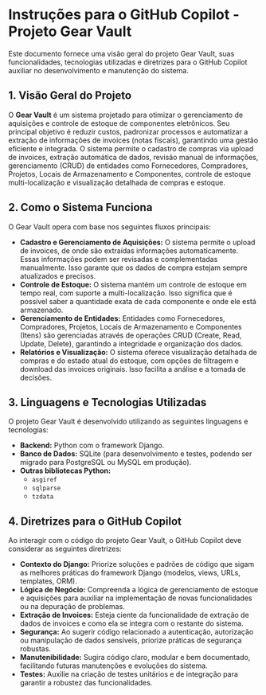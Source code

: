 # Instruções para o GitHub Copilot - Projeto Gear Vault

Este documento fornece uma visão geral do projeto Gear Vault, suas funcionalidades, tecnologias utilizadas e diretrizes para o GitHub Copilot auxiliar no desenvolvimento e manutenção do sistema.

## 1. Visão Geral do Projeto

O **Gear Vault** é um sistema projetado para otimizar o gerenciamento de aquisições e controle de estoque de componentes eletrônicos. Seu principal objetivo é reduzir custos, padronizar processos e automatizar a extração de informações de invoices (notas fiscais), garantindo uma gestão eficiente e integrada. O sistema permite o cadastro de compras via upload de invoices, extração automática de dados, revisão manual de informações, gerenciamento (CRUD) de entidades como Fornecedores, Compradores, Projetos, Locais de Armazenamento e Componentes, controle de estoque multi-localização e visualização detalhada de compras e estoque.




## 2. Como o Sistema Funciona

O Gear Vault opera com base nos seguintes fluxos principais:

*   **Cadastro e Gerenciamento de Aquisições:** O sistema permite o upload de invoices, de onde são extraídas informações automaticamente. Essas informações podem ser revisadas e complementadas manualmente. Isso garante que os dados de compra estejam sempre atualizados e precisos.
*   **Controle de Estoque:** O sistema mantém um controle de estoque em tempo real, com suporte a multi-localização. Isso significa que é possível saber a quantidade exata de cada componente e onde ele está armazenado.
*   **Gerenciamento de Entidades:** Entidades como Fornecedores, Compradores, Projetos, Locais de Armazenamento e Componentes (Itens) são gerenciadas através de operações CRUD (Create, Read, Update, Delete), garantindo a integridade e organização dos dados.
*   **Relatórios e Visualização:** O sistema oferece visualização detalhada de compras e do estado atual do estoque, com opções de filtragem e download das invoices originais. Isso facilita a análise e a tomada de decisões.

## 3. Linguagens e Tecnologias Utilizadas

O projeto Gear Vault é desenvolvido utilizando as seguintes linguagens e tecnologias:

*   **Backend:** Python com o framework Django.
*   **Banco de Dados:** SQLite (para desenvolvimento e testes, podendo ser migrado para PostgreSQL ou MySQL em produção).
*   **Outras bibliotecas Python:**
    *   `asgiref`
    *   `sqlparse`
    *   `tzdata`

## 4. Diretrizes para o GitHub Copilot

Ao interagir com o código do projeto Gear Vault, o GitHub Copilot deve considerar as seguintes diretrizes:

*   **Contexto do Django:** Priorize soluções e padrões de código que sigam as melhores práticas do framework Django (modelos, views, URLs, templates, ORM).
*   **Lógica de Negócio:** Compreenda a lógica de gerenciamento de estoque e aquisições para auxiliar na implementação de novas funcionalidades ou na depuração de problemas.
*   **Extração de Invoices:** Esteja ciente da funcionalidade de extração de dados de invoices e como ela se integra com o restante do sistema.
*   **Segurança:** Ao sugerir código relacionado a autenticação, autorização ou manipulação de dados sensíveis, priorize práticas de segurança robustas.
*   **Manutenibilidade:** Sugira código claro, modular e bem documentado, facilitando futuras manutenções e evoluções do sistema.
*   **Testes:** Auxilie na criação de testes unitários e de integração para garantir a robustez das funcionalidades.


